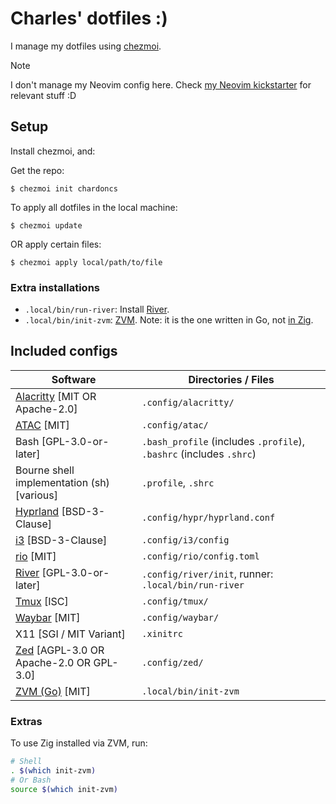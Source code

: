 # Charles' dotfiles :)

I manage my dotfiles using [chezmoi](https://github.com/twpayne/chezmoi).

> [!NOTE]
>
> I don't manage my Neovim config here. Check [my Neovim kickstarter](https://github.com/chardoncs/cd-kickstart.nvim) for relevant stuff :D

## Setup

Install chezmoi, and:

Get the repo:

```
$ chezmoi init chardoncs
```

To apply all dotfiles in the local machine:

```
$ chezmoi update
```

OR apply certain files:

```
$ chezmoi apply local/path/to/file
```

### Extra installations

- `.local/bin/run-river`: Install [River](https://codeberg.org/river/river).
- `.local/bin/init-zvm`: [ZVM](https://github.com/tristanisham/zvm). Note: it is the one written in Go, not [in Zig](https://github.com/hendriknielaender/zvm).

## Included configs

| Software | Directories / Files |
|----------|---------------------|
| [Alacritty](https://alacritty.org/) [MIT OR Apache-2.0] | `.config/alacritty/` |
| [ATAC](https://atac.julien-cpsn.com/) [MIT] | `.config/atac/` |
| Bash [GPL-3.0-or-later] | `.bash_profile` (includes `.profile`), `.bashrc` (includes `.shrc`) |
| Bourne shell implementation (sh) [various] | `.profile`, `.shrc` |
| [Hyprland](https://hyprland.org/) [BSD-3-Clause] | `.config/hypr/hyprland.conf` |
| [i3](https://i3wm.org/) [BSD-3-Clause] | `.config/i3/config` |
| [rio](https://rioterm.com/) [MIT] | `.config/rio/config.toml` |
| [River](https://codeberg.org/river) [GPL-3.0-or-later] | `.config/river/init`, runner: `.local/bin/run-river` |
| [Tmux](https://github.com/tmux) [ISC] | `.config/tmux/` |
| [Waybar](https://github.com/Alexays/Waybar) [MIT] | `.config/waybar/` |
| X11 [SGI / MIT Variant] | `.xinitrc` |
| [Zed](https://zed.dev/) [AGPL-3.0 OR Apache-2.0 OR GPL-3.0] | `.config/zed/` |
| [ZVM (Go)](https://github.com/tristanisham/zvm) [MIT] | `.local/bin/init-zvm` |

### Extras

To use Zig installed via ZVM, run:

```bash
# Shell
. $(which init-zvm)
# Or Bash
source $(which init-zvm)
```
